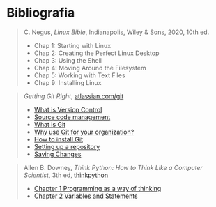 # Bibliografia

> C. Negus, _Linux Bible_, Indianapolis, Wiley &amp; Sons, 2020, 10th ed.
>
> - Chap 1: Starting with Linux
> - Chap 2: Creating the Perfect Linux Desktop
> - Chap 3: Using the Shell
> - Chap 4: Moving Around the Filesystem
> - Chap 5: Working with Text Files
> - Chap 9: Installing Linux

<!-- > - Chap 6: Managing Running Processes -->
<!-- > - Chap 7: Writing Simple Shell Script -->
<!-- > - Chap 8: Learning System Administration -->
<!-- > - Chap 10: Getting and Managing Software -->
<!-- > - Chap 11: Managing User Accounts -->
<!-- > - Chap 12: Managing Disks and Filesystems -->

<!-- > D. J. Barrett, _Efficient Linux at the Command Line_, O'Reilly, 2022 -->

> _Getting Git Right_, [atlassian.com/git](https://www.atlassian.com/git)
>
> - [What is Version Control](https://www.atlassian.com/git/tutorials/what-is-version-control)
> - [Source code management](https://www.atlassian.com/git/tutorials/source-code-management)
> - [What is Git](https://www.atlassian.com/git/tutorials/what-is-git)
> - [Why use Git for your organization?](https://www.atlassian.com/git/tutorials/why-git)
> - [How to install Git ](https://www.atlassian.com/git/tutorials/install-git)
> - [Setting up a repository](https://www.atlassian.com/git/tutorials/setting-up-a-repository)
> - [Saving Changes](https://www.atlassian.com/git/tutorials/saving-changes)

> Allen B. Downey, _Think Python: How to Think Like a Computer Scientist_, 3th ed, [thinkpython](https://allendowney.github.io/ThinkPython/)
>
> - [Chapter 1 Programming as a way of thinking](https://allendowney.github.io/ThinkPython/chap01.html)
> - [Chapter 2 Variables and Statements](https://allendowney.github.io/ThinkPython/chap02.html)

<!-- > C. Musciano, B. Kennedy, _HTML & XHTML, The Definitive Guide_, O'Reilly, 2006, 6th ed -->
<!-- > -->
<!-- > - Chap 1: HTML, XHTML, and the World Wide Web
> - Chap 2: Quick Start
> - Chap 3: Anatomy of an HTML Document
> - Chap 4: Text Basics
> - Chap 5: Rules, Images, and Multimedia
> - Chap 6: Links and Webs
> - Chap 7: Formatted Lists
> - Chap 8: Cascading Style Sheets
> - Chap 9: Forms
> - Chap 10: Tables -->

<!-- > _HTML Dog_, [www.htmldog.com](https://www.htmldog.com/) -->
<!-- > -->
<!-- > HTML Tutorial -->
<!-- > -->
<!-- > > HTML Beginner Tutorial -->
<!-- > -->
<!-- > - [Getting Started](https://www.htmldog.com/guides/html/beginner/gettingstarted/)
> - [Tags, Attributes, and Elements](https://www.htmldog.com/guides/html/beginner/tags/)
> - [Page Titles](https://www.htmldog.com/guides/html/beginner/titles/)
> - [Paragraphs](https://www.htmldog.com/guides/html/beginner/paragraphs/)
> - [Headings](https://www.htmldog.com/guides/html/beginner/headings/)
> - [Lists](https://www.htmldog.com/guides/html/beginner/lists/)
> - [Links](https://www.htmldog.com/guides/html/beginner/links/)
> - [Images](https://www.htmldog.com/guides/html/beginner/images/)
> - [Tables](https://www.htmldog.com/guides/html/beginner/tables/)
> - [Forms](https://www.htmldog.com/guides/html/beginner/forms/)
> - [Putting It All Together](https://www.htmldog.com/guides/html/beginner/conclusion/) -->

<!-- > > HTML Intermediate Tutorial -->
<!-- > -->
<!-- > - [Span and Div](https://www.htmldog.com/guides/html/intermediate/spandiv/) -->
<!-- > - [Text: Abbreviations, Quotations, and Code](https://www.htmldog.com/guides/html/intermediate/text/) -->
<!-- > - [Meta Tags](https://www.htmldog.com/guides/html/intermediate/metatags/)
> - [Tables: rowspan and colspan](https://www.htmldog.com/guides/html/intermediate/tables/)
> - [Description Lists](https://www.htmldog.com/guides/html/intermediate/definitionlists/)
> - [Text: Addresses, Definitions, Bi-directional, and Editorial](https://www.htmldog.com/guides/html/intermediate/text2/)
> - [Sectioning](https://www.htmldog.com/guides/html/intermediate/sectioning/) -->
